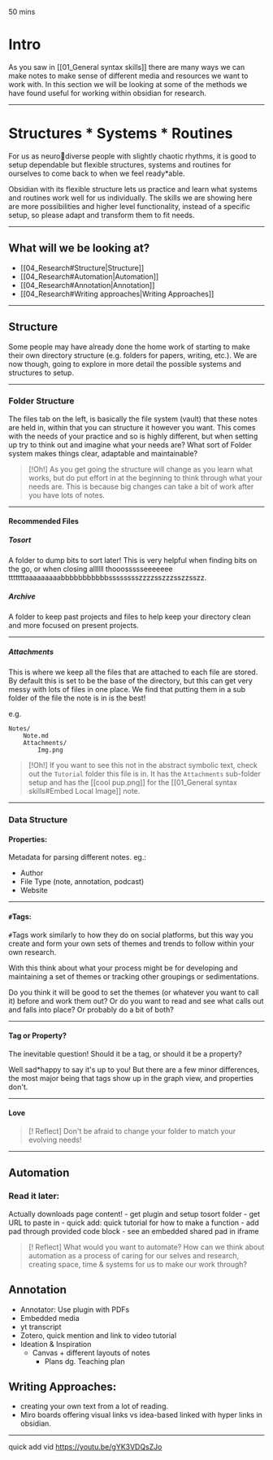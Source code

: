 50 mins
# Intro

As you saw in [[01_General syntax skills]] there are many ways we can make notes to make sense of different media and resources we want to work with. In this section we will be looking at some of the methods we have found useful for working within obsidian for research. 

---

# Structures \* Systems \* Routines

For us as neuro🍮diverse people with slightly chaotic rhythms, it is good to setup dependable but flexible structures, systems and routines for ourselves to come back to when we feel ready\*able.

Obsidian with its flexible structure lets us practice and learn what systems and routines work well for us individually. The skills we are showing here are more possibilities and higher level functionality, instead of a specific setup, so please adapt and transform them to fit needs.

---

## What will we be looking at?

- [[04_Research#Structure|Structure]]
- [[04_Research#Automation|Automation]]
- [[04_Research#Annotation|Annotation]]
- [[04_Research#Writing approaches|Writing Approaches]]


---
## Structure 

Some people may have already done the home work of starting to make their own directory structure (e.g. folders for papers, writing, etc.). We are now though, going to explore in more detail the possible systems and structures to setup.

---
### Folder Structure

The files tab on the left, is basically the file system (vault) that these notes are held in, within that you can structure it however you want. This comes with the needs of your practice and so is highly different, but when setting up try to think out and imagine what your needs are? What sort of Folder system makes things clear, adaptable and maintainable?

>[!Oh!]
>As you get going the structure will change as you learn what works, but do put effort in at the beginning to think through what your needs are. This is because big changes can take a bit of work after you have lots of notes.  

---

#### Recommended Files

##### Tosort 

A folder to dump bits to sort later! This is very helpful when finding bits on the go, or when closing allllll thooossssseeeeeee tttttttaaaaaaaaabbbbbbbbbbbsssssssszzzzsszzzsszzsszz.
##### Archive 

A folder to keep past projects and files to help keep your directory clean and more focused on present projects.

---
##### Attachments

This is where we keep all the files that are attached to each file are stored. By default this is set to be the base of the directory, but this can get very messy with lots of files in one place. We find that putting them in a sub folder of the file the note is in is the best! 

e.g.
```
Notes/
	Note.md
	Attachments/
		Img.png
```

>[!Oh!]
>If you want to see this not in the abstract symbolic text, check out the `Tutorial` folder this file is in. It has the `Attachments` sub-folder setup and has the [[cool pup.png]] for the [[01_General syntax skills#Embed Local Image]] note.

---

### Data Structure

#### Properties: 

Metadata for parsing different notes. eg.:
- Author
- File Type (note, annotation, podcast)
- Website
---
#### `#`Tags: 

`#`Tags work similarly to how they do on social platforms, but this way you create and form your own sets of themes and trends to follow within your own research. 

With this think about what your process might be for developing and maintaining a set of themes or tracking other groupings or sedimentations. 

Do you think it will be good to set the themes (or whatever you want to call it) before and work them out? Or do you want to read and see what calls out and falls into place? Or probably do a bit of both? 

---
#### Tag or Property?

The inevitable question! Should it be a tag, or should it be a property?

Well sad\*happy to say it's up to you! But there are a few minor differences, the most major being that tags show up in the graph view, and properties don't. 

---

#### Love

> [! Reflect]
> Don't be afraid to change your folder to match your evolving needs!

---
## Automation
### Read it later: 
Actually downloads page content!
		- get plugin and setup tosort folder
		- get URL to paste in 
	- quick add: quick tutorial for how to make a function
		- add pad through provided code block
		- see an embedded shared pad in iframe

> [! Reflect]
> What would you want to automate?
> How can we think about automation as a process of caring for our selves and research, creating space, time & systems for us to make our work through?

## Annotation 
- Annotator: Use plugin with PDFs
- Embedded media 
- yt transcript 
- Zotero, quick mention and link to video tutorial 
- Ideation & Inspiration
	- Canvas + different layouts of notes
		- Plans dg. Teaching plan
## Writing Approaches:
- creating your own text from a lot of reading.
- Miro boards offering visual links vs idea-based linked with hyper links in obsidian.

---
quick add vid
https://youtu.be/gYK3VDQsZJo